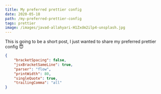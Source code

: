 ```yaml
---
title: My preferred prettier config
date: 2020-05-18
path: /my-preferred-prettier-config
tags: prettier  
image: /images/javad-allahyari-H1Zxdm2ilp4-unsplash.jpg
---
```


 

This is going to be a short post, I just wanted to share my preferred prettier config 😇

```json
{
    "bracketSpacing": false,
    "jsxBracketSameLine": true,
    "parser": "flow",
    "printWidth": 80,
    "singleQuote": true,
    "trailingComma": "all"
}
```